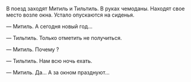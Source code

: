 В поезд заходят Митиль и Тильтиль. В руках чемоданы. Находят свое место возле окна. Устало опускаются на сиденья. 

— Митиль. А сегодня новый год...

— Тильтиль. Только отметить не получиться.  

— Митиль. Почему ?

— Тильтиль. Нам всю ночь ехать. 

— Митиль. Да… А за окном празднуют… 
